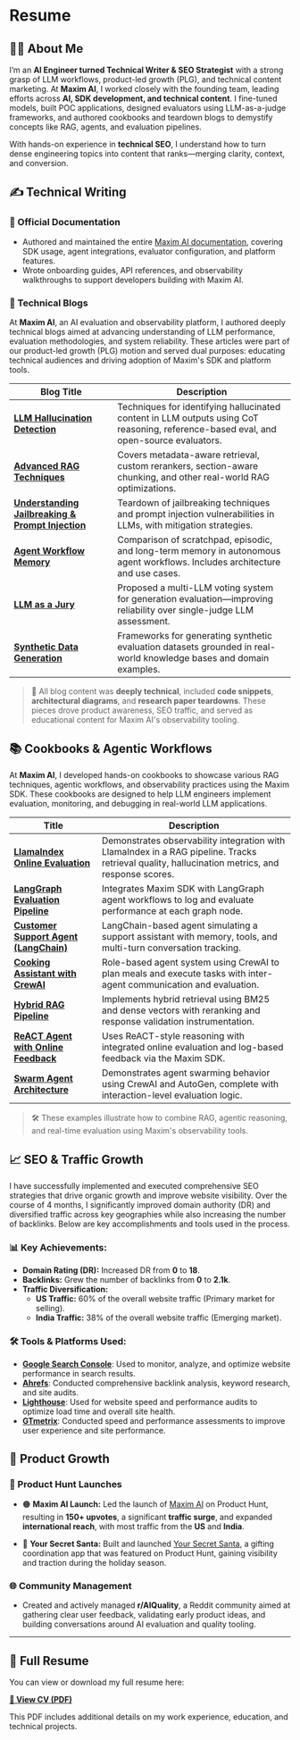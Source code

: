 # Resume

## 👨‍💻 About Me

I’m an **AI Engineer turned Technical Writer & SEO Strategist** with a strong grasp of LLM workflows, product-led growth (PLG), and technical content marketing. At **Maxim AI**, I worked closely with the founding team, leading efforts across **AI, SDK development, and technical content**. I fine-tuned models, built POC applications, designed evaluators using LLM-as-a-judge frameworks, and authored cookbooks and teardown blogs to demystify concepts like RAG, agents, and evaluation pipelines.

With hands-on experience in **technical SEO**, I understand how to turn dense engineering topics into content that ranks—merging clarity, context, and conversion.

## ✍️ Technical Writing

### 📘 Official Documentation

- Authored and maintained the entire [Maxim AI documentation](https://www.getmaxim.ai/docs/introduction/overview), covering SDK usage, agent integrations, evaluator configuration, and platform features.
- Wrote onboarding guides, API references, and observability walkthroughs to support developers building with Maxim AI.

### 📝 Technical Blogs

At **Maxim AI**, an AI evaluation and observability platform, I authored deeply technical blogs aimed at advancing understanding of LLM performance, evaluation methodologies, and system reliability. These articles were part of our product-led growth (PLG) motion and served dual purposes: educating technical audiences and driving adoption of Maxim's SDK and platform tools.

| Blog Title | Description |
|------------|-------------|
| **[LLM Hallucination Detection](https://www.getmaxim.ai/blog/llm-hallucination-detection/)** | Techniques for identifying hallucinated content in LLM outputs using CoT reasoning, reference-based eval, and open-source evaluators. |
| **[Advanced RAG Techniques](https://www.getmaxim.ai/blog/advanced-rag-techniques/)**  | Covers metadata-aware retrieval, custom rerankers, section-aware chunking, and other real-world RAG optimizations. |
| **[Understanding Jailbreaking & Prompt Injection](https://www.getmaxim.ai/blog/jailbreaking-prompt-injection/)** | Teardown of jailbreaking techniques and prompt injection vulnerabilities in LLMs, with mitigation strategies. |
| **[Agent Workflow Memory](https://www.getmaxim.ai/blog/agent-workflow-memory/)**  | Comparison of scratchpad, episodic, and long-term memory in autonomous agent workflows. Includes architecture and use cases. |
| **[LLM as a Jury](https://www.getmaxim.ai/blog/llm-as-a-jury/)**  | Proposed a multi-LLM voting system for generation evaluation—improving reliability over single-judge LLM assessment. |
| **[Synthetic Data Generation](https://www.getmaxim.ai/blog/synthetic-data-generation/)** | Frameworks for generating synthetic evaluation datasets grounded in real-world knowledge bases and domain examples. |

> 🧠 All blog content was **deeply technical**, included **code snippets**, **architectural diagrams**, and **research paper teardowns**. These pieces drove product awareness, SEO traffic, and served as educational content for Maxim AI's observability tooling.

## 📚 Cookbooks & Agentic Workflows

At **Maxim AI**, I developed hands-on cookbooks to showcase various RAG techniques, agentic workflows, and observability practices using the Maxim SDK. These cookbooks are designed to help LLM engineers implement evaluation, monitoring, and debugging in real-world LLM applications.

| Title | Description |
|-------|-------------|
| **[LlamaIndex Online Evaluation](https://github.com/maximhq/maxim-cookbooks/tree/main/python/observability-online-eval/llamaindex)** | Demonstrates observability integration with LlamaIndex in a RAG pipeline. Tracks retrieval quality, hallucination metrics, and response scores. |
| **[LangGraph Evaluation Pipeline](https://github.com/maximhq/maxim-cookbooks/tree/main/python/observability-online-eval/langgraph)** | Integrates Maxim SDK with LangGraph agent workflows to log and evaluate performance at each graph node. |
| **[Customer Support Agent (LangChain)](https://github.com/maximhq/maxim-cookbooks/tree/main/python/observability-online-eval/customer-support-agent)** | LangChain-based agent simulating a support assistant with memory, tools, and multi-turn conversation tracking. |
| **[Cooking Assistant with CrewAI](https://github.com/maximhq/maxim-cookbooks/tree/main/python/observability-online-eval/crew-ai/cooking-agent)** | Role-based agent system using CrewAI to plan meals and execute tasks with inter-agent communication and evaluation. |
| **[Hybrid RAG Pipeline](https://github.com/maximhq/maxim-cookbooks/tree/main/python/observability-online-eval/hybrid-rag)** | Implements hybrid retrieval using BM25 and dense vectors with reranking and response validation instrumentation. |
| **[ReACT Agent with Online Feedback](https://github.com/maximhq/maxim-cookbooks/tree/main/python/observability-online-eval/re-ACT-agent)** | Uses ReACT-style reasoning with integrated online evaluation and log-based feedback via the Maxim SDK. |
| **[Swarm Agent Architecture](https://github.com/maximhq/maxim-cookbooks/tree/main/python/observability-online-eval/swarm-agent)** | Demonstrates agent swarming behavior using CrewAI and AutoGen, complete with interaction-level evaluation logic. |

> 🛠️ These examples illustrate how to combine RAG, agentic reasoning, and real-time evaluation using Maxim's observability tools.

## 📈 SEO & Traffic Growth

I have successfully implemented and executed comprehensive SEO strategies that drive organic growth and improve website visibility. Over the course of 4 months, I significantly improved domain authority (DR) and diversified traffic across key geographies while also increasing the number of backlinks. Below are key accomplishments and tools used in the process.

### 📊 Key Achievements:
- **Domain Rating (DR):** Increased DR from **0** to **18**.
- **Backlinks:** Grew the number of backlinks from **0** to **2.1k**.
- **Traffic Diversification:** 
  - **US Traffic:** 60% of the overall website traffic (Primary market for selling).
  - **India Traffic:** 38% of the overall website traffic (Emerging market).
  
### 🛠️ Tools & Platforms Used:
- **[Google Search Console](https://search.google.com/search-console)**: Used to monitor, analyze, and optimize website performance in search results. 
- **[Ahrefs](https://ahrefs.com/)**: Conducted comprehensive backlink analysis, keyword research, and site audits.
- **[Lighthouse](https://developers.google.com/web/tools/lighthouse)**: Used for website speed and performance audits to optimize load time and overall site health.
- **[GTmetrix](https://www.gtmetrix.com/)**: Conducted speed and performance assessments to improve user experience and site performance.

## 🚀 Product Growth

### 📢 Product Hunt Launches

- 🟠 **Maxim AI Launch:** Led the launch of [Maxim AI](https://www.producthunt.com/products/maxim-ai#maxim) on Product Hunt, resulting in **150+ upvotes**, a significant **traffic surge**, and expanded **international reach**, with most traffic from the **US** and **India**.

- 🎁 **Your Secret Santa:** Built and launched [Your Secret Santa](https://www.producthunt.com/products/secret-santa-gifting-network), a gifting coordination app that was featured on Product Hunt, gaining visibility and traction during the holiday season.

### 🌐 Community Management

- Created and actively managed **r/AIQuality**, a Reddit community aimed at gathering clear user feedback, validating early product ideas, and building conversations around AI evaluation and quality tooling.



---

## 📄 Full Resume

You can view or download my full resume here:

**[🔗 View CV (PDF)](https://drive.google.com/file/d/1r9WfJtZ74IMbQNZphEe5866XsP-hgoX9/view?usp=sharing)**

This PDF includes additional details on my work experience, education, and technical projects.

